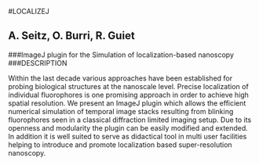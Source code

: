 #LOCALIZEJ
## A. Seitz, O. Burri, R. Guiet

###ImageJ plugin for the Simulation of localization-based nanoscopy
###DESCRIPTION

Within the last decade various approaches have been established for probing biological structures at the nanoscale level. Precise localization of individual fluorophores is one promising approach in order to achieve high spatial resolution. We present an ImageJ plugin which allows the efficient numerical simulation of temporal image stacks resulting from blinking fluorophores seen in a classical diffraction limited imaging setup. Due to its openness and modularity the plugin can be easily modified and extended. In addition it is well suited to serve as didactical tool in multi user facilities helping to introduce and promote localization based super-resolution nanoscopy.
